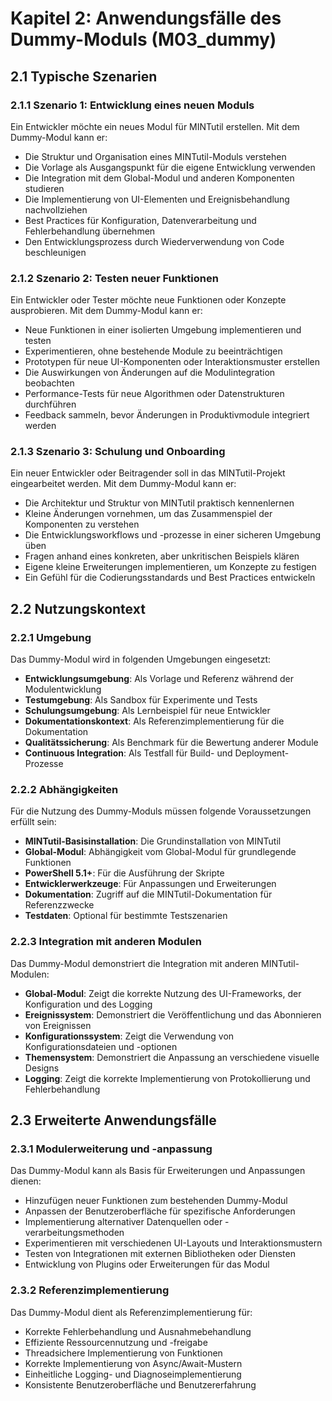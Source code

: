 # Kapitel 2: Anwendungsfälle des Dummy-Moduls (M03_dummy)

## 2.1 Typische Szenarien
### 2.1.1 Szenario 1: Entwicklung eines neuen Moduls
Ein Entwickler möchte ein neues Modul für MINTutil erstellen. Mit dem Dummy-Modul kann er:
- Die Struktur und Organisation eines MINTutil-Moduls verstehen
- Die Vorlage als Ausgangspunkt für die eigene Entwicklung verwenden
- Die Integration mit dem Global-Modul und anderen Komponenten studieren
- Die Implementierung von UI-Elementen und Ereignisbehandlung nachvollziehen
- Best Practices für Konfiguration, Datenverarbeitung und Fehlerbehandlung übernehmen
- Den Entwicklungsprozess durch Wiederverwendung von Code beschleunigen

### 2.1.2 Szenario 2: Testen neuer Funktionen
Ein Entwickler oder Tester möchte neue Funktionen oder Konzepte ausprobieren. Mit dem Dummy-Modul kann er:
- Neue Funktionen in einer isolierten Umgebung implementieren und testen
- Experimentieren, ohne bestehende Module zu beeinträchtigen
- Prototypen für neue UI-Komponenten oder Interaktionsmuster erstellen
- Die Auswirkungen von Änderungen auf die Modulintegration beobachten
- Performance-Tests für neue Algorithmen oder Datenstrukturen durchführen
- Feedback sammeln, bevor Änderungen in Produktivmodule integriert werden

### 2.1.3 Szenario 3: Schulung und Onboarding
Ein neuer Entwickler oder Beitragender soll in das MINTutil-Projekt eingearbeitet werden. Mit dem Dummy-Modul kann er:
- Die Architektur und Struktur von MINTutil praktisch kennenlernen
- Kleine Änderungen vornehmen, um das Zusammenspiel der Komponenten zu verstehen
- Die Entwicklungsworkflows und -prozesse in einer sicheren Umgebung üben
- Fragen anhand eines konkreten, aber unkritischen Beispiels klären
- Eigene kleine Erweiterungen implementieren, um Konzepte zu festigen
- Ein Gefühl für die Codierungsstandards und Best Practices entwickeln

## 2.2 Nutzungskontext
### 2.2.1 Umgebung
Das Dummy-Modul wird in folgenden Umgebungen eingesetzt:
- **Entwicklungsumgebung**: Als Vorlage und Referenz während der Modulentwicklung
- **Testumgebung**: Als Sandbox für Experimente und Tests
- **Schulungsumgebung**: Als Lernbeispiel für neue Entwickler
- **Dokumentationskontext**: Als Referenzimplementierung für die Dokumentation
- **Qualitätssicherung**: Als Benchmark für die Bewertung anderer Module
- **Continuous Integration**: Als Testfall für Build- und Deployment-Prozesse

### 2.2.2 Abhängigkeiten
Für die Nutzung des Dummy-Moduls müssen folgende Voraussetzungen erfüllt sein:
- **MINTutil-Basisinstallation**: Die Grundinstallation von MINTutil
- **Global-Modul**: Abhängigkeit vom Global-Modul für grundlegende Funktionen
- **PowerShell 5.1+**: Für die Ausführung der Skripte
- **Entwicklerwerkzeuge**: Für Anpassungen und Erweiterungen
- **Dokumentation**: Zugriff auf die MINTutil-Dokumentation für Referenzzwecke
- **Testdaten**: Optional für bestimmte Testszenarien

### 2.2.3 Integration mit anderen Modulen
Das Dummy-Modul demonstriert die Integration mit anderen MINTutil-Modulen:
- **Global-Modul**: Zeigt die korrekte Nutzung des UI-Frameworks, der Konfiguration und des Logging
- **Ereignissystem**: Demonstriert die Veröffentlichung und das Abonnieren von Ereignissen
- **Konfigurationssystem**: Zeigt die Verwendung von Konfigurationsdateien und -optionen
- **Themensystem**: Demonstriert die Anpassung an verschiedene visuelle Designs
- **Logging**: Zeigt die korrekte Implementierung von Protokollierung und Fehlerbehandlung

## 2.3 Erweiterte Anwendungsfälle
### 2.3.1 Modulerweiterung und -anpassung
Das Dummy-Modul kann als Basis für Erweiterungen und Anpassungen dienen:
- Hinzufügen neuer Funktionen zum bestehenden Dummy-Modul
- Anpassen der Benutzeroberfläche für spezifische Anforderungen
- Implementierung alternativer Datenquellen oder -verarbeitungsmethoden
- Experimentieren mit verschiedenen UI-Layouts und Interaktionsmustern
- Testen von Integrationen mit externen Bibliotheken oder Diensten
- Entwicklung von Plugins oder Erweiterungen für das Modul

### 2.3.2 Referenzimplementierung
Das Dummy-Modul dient als Referenzimplementierung für:
- Korrekte Fehlerbehandlung und Ausnahmebehandlung
- Effiziente Ressourcennutzung und -freigabe
- Threadsichere Implementierung von Funktionen
- Korrekte Implementierung von Async/Await-Mustern
- Einheitliche Logging- und Diagnoseimplementierung
- Konsistente Benutzeroberfläche und Benutzererfahrung
